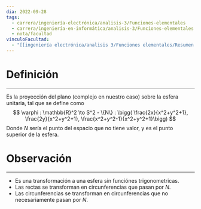 ```yaml
---
dia: 2022-09-28
tags:
  - carrera/ingeniería-electrónica/analisis-3/Funciones-elementales
  - carrera/ingeniería-en-informática/analisis-3/Funciones-elementales
  - nota/facultad
vinculoFacultad:
  - "[[ingeniería electrónica/analisis 3/Funciones elementales/Resumen.md]]"
---
```

# Definición
---
Es la proyección del plano (complejo en nuestro caso) sobre la esfera unitaria, tal que se define como 
$$ \varphi : \mathbb{R}^2 \to S^2 - \{N\} : \bigg( \frac{2x}{x^2+y^2+1}, \frac{2y}{x^2+y^2+1}, \frac{x^2+y^2-1}{x^2+y^2+1}\bigg) $$
Donde $N$ sería el punto del espacio que no tiene valor, y es el punto superior de la esfera.

# Observación
---
* Es una transformación a una esfera sin funciónes trigonometricas.
* Las rectas se transforman en circunferencias que pasan por $N$.
* Las circunferencias se transforman en circunferencias que no necesariamente pasan por $N$.